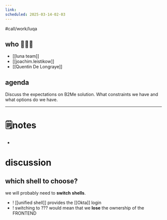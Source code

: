 ```yaml
---
link: 
scheduled: 2025-03-14-02-03
---
```

#call/work/luqa

## who 🧑‍🤝‍🧑
- [[luna team]]
- [[joachim.leistikow]]
- [[Quentin De Longraye]]
## agenda
Discuss the expectations on B2Me solution.
What constraints we have and what options do we have.

---
# 🗒notes
- 
# discussion

## which shell to choose?

we will probably need to **switch** **shells**.

- ! [[unified shell]] provides the [[Okta]] login
- ! switching to ??? would mean that we **lose** the ownership of the FRONTEND
